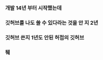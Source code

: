 ### 개발 14년 부터 시작했는데
### 깃허브를 나도 쓸 수 있다라는 것을 안 지 2년
### 깃허브 쓴지 1년도 안된 허접의 깃허브
### 퉤

<!--
**goldfrosch/goldfrosch** is a ✨ _special_ ✨ repository because its `README.md` (this file) appears on your GitHub profile.

Here are some ideas to get you started:

- 🔭 I’m currently working on ...
- 🌱 I’m currently learning ...
- 👯 I’m looking to collaborate on ...
- 🤔 I’m looking for help with ...
- 💬 Ask me about ...
- 📫 How to reach me: ...
- 😄 Pronouns: ...
- ⚡ Fun fact: ...
-->
